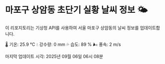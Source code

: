 
# 마포구 상암동 초단기 실황 날씨 정보 🌤️

이 리포지토리는 기상청 API를 사용하여 서울 마포구 상암동의 날씨 정보를 업데이트합니다. 

🌡️ 기온: 25.9 ℃
💧 강수량: 0 mm
💦 습도: 89 %
🌬️ 풍속: 2 m/s

마지막 업데이트 시각: 2025년 09월 06일 06시 08분    
